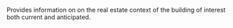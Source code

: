 ﻿Provides information on on the real estate context of the building of interest both current and anticipated.
